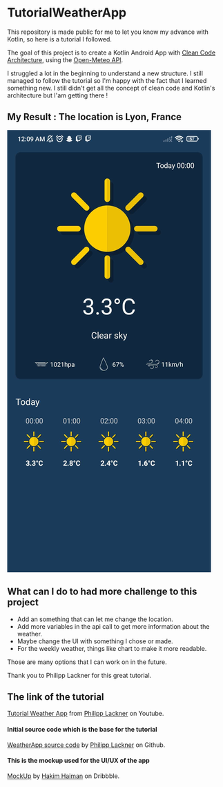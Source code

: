# TutorialWeatherApp
This repository is made public for me to let you know my advance with Kotlin, so here is a tutorial I followed.

The goal of this project is to create a Kotlin Android App with [Clean Code Architecture](https://blog.cleancoder.com/uncle-bob/2012/08/13/the-clean-architecture.html), using the [Open-Meteo API](https://open-meteo.com/).

I struggled a lot in the beginning to understand a new structure.
I still managed to follow the tutorial so I'm happy with the fact that I learned something new.
I still didn't get all the concept of clean code and Kotlin's architecture but I'am getting there !

## My Result : The location is Lyon, France
![img.png](img.png)

## What can I do to had more challenge to this project
- Add an something that can let me change the location.
- Add more variables in the api call to get more information about the weather.
- Maybe change the UI with something I chose or made.
- For the weekly weather, things like chart to make it more readable.

Those are many options that I can work on in the future.

Thank you to Philipp Lackner for this great tutorial.

## The link of the tutorial
[Tutorial Weather App](https://www.youtube.com/watch?v=eAbKK7JNxCE&t=935s) from [Philipp Lackner](https://www.youtube.com/@PhilippLackner) on Youtube.

#### Initial source code which is the base for the tutorial
[WeatherApp source code](https://github.com/philipplackner/WeatherApp/tree/master) by [Philipp Lackner](https://github.com/philipplackner) on Github.

#### This is the mockup used for the UI/UX of the app
[MockUp](https://dribbble.com/shots/17998271-Cuacane-Weather-App) by [Hakim Haiman](https://dribbble.com/mochamadhakim) on Dribbble.


